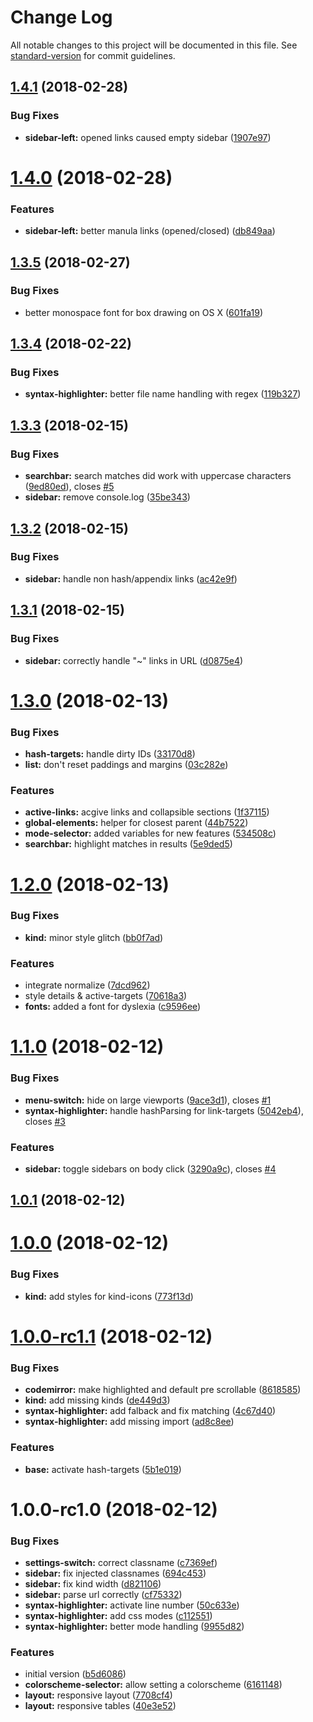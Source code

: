 # Change Log

All notable changes to this project will be documented in this file. See [standard-version](https://github.com/conventional-changelog/standard-version) for commit guidelines.

<a name="1.4.1"></a>
## [1.4.1](https://github.com/sinnerschrader/esdoc-custom-theme/compare/v1.4.0...v1.4.1) (2018-02-28)


### Bug Fixes

* **sidebar-left:** opened links caused empty sidebar ([1907e97](https://github.com/sinnerschrader/esdoc-custom-theme/commit/1907e97))



<a name="1.4.0"></a>
# [1.4.0](https://github.com/sinnerschrader/esdoc-custom-theme/compare/v1.3.5...v1.4.0) (2018-02-28)


### Features

* **sidebar-left:** better manula links (opened/closed) ([db849aa](https://github.com/sinnerschrader/esdoc-custom-theme/commit/db849aa))



<a name="1.3.5"></a>
## [1.3.5](https://github.com/sinnerschrader/esdoc-custom-theme/compare/v1.3.4...v1.3.5) (2018-02-27)


### Bug Fixes

* better monospace font for box drawing on OS X ([601fa19](https://github.com/sinnerschrader/esdoc-custom-theme/commit/601fa19))



<a name="1.3.4"></a>
## [1.3.4](https://github.com/sinnerschrader/esdoc-custom-theme/compare/v1.3.3...v1.3.4) (2018-02-22)


### Bug Fixes

* **syntax-highlighter:** better file name handling with regex ([119b327](https://github.com/sinnerschrader/esdoc-custom-theme/commit/119b327))



<a name="1.3.3"></a>
## [1.3.3](https://github.com/sinnerschrader/esdoc-custom-theme/compare/v1.3.2...v1.3.3) (2018-02-15)


### Bug Fixes

* **searchbar:** search matches did work with uppercase characters ([9ed80ed](https://github.com/sinnerschrader/esdoc-custom-theme/commit/9ed80ed)), closes [#5](https://github.com/sinnerschrader/esdoc-custom-theme/issues/5)
* **sidebar:** remove console.log ([35be343](https://github.com/sinnerschrader/esdoc-custom-theme/commit/35be343))



<a name="1.3.2"></a>
## [1.3.2](https://github.com/sinnerschrader/esdoc-custom-theme/compare/v1.3.1...v1.3.2) (2018-02-15)


### Bug Fixes

* **sidebar:** handle non hash/appendix links ([ac42e9f](https://github.com/sinnerschrader/esdoc-custom-theme/commit/ac42e9f))



<a name="1.3.1"></a>
## [1.3.1](https://github.com/sinnerschrader/esdoc-custom-theme/compare/v1.3.0...v1.3.1) (2018-02-15)


### Bug Fixes

* **sidebar:** correctly handle "~" links in URL ([d0875e4](https://github.com/sinnerschrader/esdoc-custom-theme/commit/d0875e4))



<a name="1.3.0"></a>
# [1.3.0](https://github.com/sinnerschrader/esdoc-custom-theme/compare/v1.2.0...v1.3.0) (2018-02-13)


### Bug Fixes

* **hash-targets:** handle dirty IDs ([33170d8](https://github.com/sinnerschrader/esdoc-custom-theme/commit/33170d8))
* **list:** don't reset paddings and margins ([03c282e](https://github.com/sinnerschrader/esdoc-custom-theme/commit/03c282e))


### Features

* **active-links:** acgive links and collapsible sections ([1f37115](https://github.com/sinnerschrader/esdoc-custom-theme/commit/1f37115))
* **global-elements:** helper for closest parent ([44b7522](https://github.com/sinnerschrader/esdoc-custom-theme/commit/44b7522))
* **mode-selector:** added variables for new features ([534508c](https://github.com/sinnerschrader/esdoc-custom-theme/commit/534508c))
* **searchbar:** highlight matches in results ([5e9ded5](https://github.com/sinnerschrader/esdoc-custom-theme/commit/5e9ded5))



<a name="1.2.0"></a>
# [1.2.0](https://github.com/sinnerschrader/esdoc-custom-theme/compare/v1.1.0...v1.2.0) (2018-02-13)


### Bug Fixes

* **kind:** minor style glitch ([bb0f7ad](https://github.com/sinnerschrader/esdoc-custom-theme/commit/bb0f7ad))


### Features

* integrate normalize ([7dcd962](https://github.com/sinnerschrader/esdoc-custom-theme/commit/7dcd962))
* style details & active-targets ([70618a3](https://github.com/sinnerschrader/esdoc-custom-theme/commit/70618a3))
* **fonts:** added a font for dyslexia ([c9596ee](https://github.com/sinnerschrader/esdoc-custom-theme/commit/c9596ee))



<a name="1.1.0"></a>
# [1.1.0](https://github.com/sinnerschrader/esdoc-custom-theme/compare/v1.0.1...v1.1.0) (2018-02-12)


### Bug Fixes

* **menu-switch:** hide on large viewports ([9ace3d1](https://github.com/sinnerschrader/esdoc-custom-theme/commit/9ace3d1)), closes [#1](https://github.com/sinnerschrader/esdoc-custom-theme/issues/1)
* **syntax-highlighter:** handle hashParsing for link-targets ([5042eb4](https://github.com/sinnerschrader/esdoc-custom-theme/commit/5042eb4)), closes [#3](https://github.com/sinnerschrader/esdoc-custom-theme/issues/3)


### Features

* **sidebar:** toggle sidebars on body click ([3290a9c](https://github.com/sinnerschrader/esdoc-custom-theme/commit/3290a9c)), closes [#4](https://github.com/sinnerschrader/esdoc-custom-theme/issues/4)



<a name="1.0.1"></a>
## [1.0.1](https://github.com/sinnerschrader/esdoc-custom-theme/compare/v1.0.0...v1.0.1) (2018-02-12)



<a name="1.0.0"></a>
# [1.0.0](https://github.com/sinnerschrader/esdoc-custom-theme/compare/v1.0.0-rc1.1...v1.0.0) (2018-02-12)


### Bug Fixes

* **kind:** add styles for kind-icons ([773f13d](https://github.com/sinnerschrader/esdoc-custom-theme/commit/773f13d))



<a name="1.0.0-rc1.1"></a>
# [1.0.0-rc1.1](https://github.com/sinnerschrader/esdoc-custom-theme/compare/v1.0.0-rc1.0...v1.0.0-rc1.1) (2018-02-12)


### Bug Fixes

* **codemirror:** make highlighted and default pre scrollable ([8618585](https://github.com/sinnerschrader/esdoc-custom-theme/commit/8618585))
* **kind:** add missing kinds ([de449d3](https://github.com/sinnerschrader/esdoc-custom-theme/commit/de449d3))
* **syntax-highlighter:** add falback and fix matching ([4c67d40](https://github.com/sinnerschrader/esdoc-custom-theme/commit/4c67d40))
* **syntax-highlighter:** add missing import ([ad8c8ee](https://github.com/sinnerschrader/esdoc-custom-theme/commit/ad8c8ee))


### Features

* **base:** activate hash-targets ([5b1e019](https://github.com/sinnerschrader/esdoc-custom-theme/commit/5b1e019))



<a name="1.0.0-rc1.0"></a>
# 1.0.0-rc1.0 (2018-02-12)


### Bug Fixes

* **settings-switch:** correct classname ([c7369ef](https://github.com/sinnerschrader/esdoc-custom-theme/commit/c7369ef))
* **sidebar:** fix injected classnames ([694c453](https://github.com/sinnerschrader/esdoc-custom-theme/commit/694c453))
* **sidebar:** fix kind width ([d821106](https://github.com/sinnerschrader/esdoc-custom-theme/commit/d821106))
* **sidebar:** parse url correctly ([cf75332](https://github.com/sinnerschrader/esdoc-custom-theme/commit/cf75332))
* **syntax-highlighter:** activate line number ([50c633e](https://github.com/sinnerschrader/esdoc-custom-theme/commit/50c633e))
* **syntax-highlighter:** add css modes ([c112551](https://github.com/sinnerschrader/esdoc-custom-theme/commit/c112551))
* **syntax-highlighter:** better mode handling ([9955d82](https://github.com/sinnerschrader/esdoc-custom-theme/commit/9955d82))


### Features

* initial version ([b5d6086](https://github.com/sinnerschrader/esdoc-custom-theme/commit/b5d6086))
* **colorscheme-selector:** allow setting a colorscheme ([6161148](https://github.com/sinnerschrader/esdoc-custom-theme/commit/6161148))
* **layout:** responsive layout ([7708cf4](https://github.com/sinnerschrader/esdoc-custom-theme/commit/7708cf4))
* **layout:** responsive tables ([40e3e52](https://github.com/sinnerschrader/esdoc-custom-theme/commit/40e3e52))
